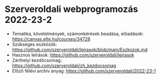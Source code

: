 # Szerveroldali webprogramozás 2022-23-2

- Tematika, követelmények, számonkérések beadása, előadások: https://canvas.elte.hu/courses/34728
- Szükséges eszközök: https://github.com/szerveroldali/leirasok/blob/main/Eszkozok.md
- Hasznos leírások: https://github.com/szerveroldali/leirasok
- Zárthelyi kezdőcsomag: https://github.com/szerveroldali/zh_kezdocsomag
- Előző félévi archív anyag: https://github.com/szerveroldali/2022-23-1
